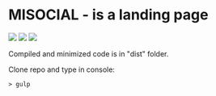 # MISOCIAL - is a landing page
<img src="https://img.shields.io/badge/made%20with-sass-blue"> <img src="https://img.shields.io/badge/made%20with-gulp-red"> <img src="https://img.shields.io/badge/made%20with-javascript-yellow">

Compiled and minimized code is in "dist" folder.

Clone repo and type in console:

```console
> gulp
```
